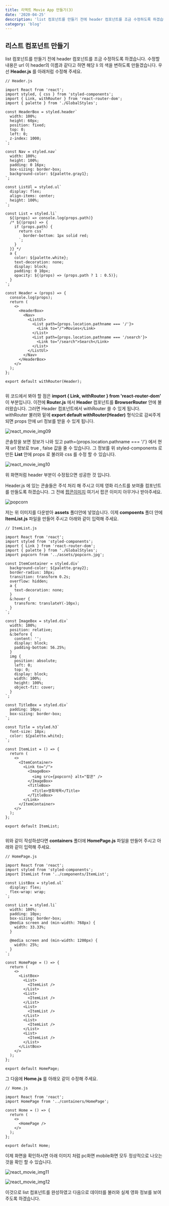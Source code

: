 ```yaml
---
title: 리액트 Movie App 만들기(3)
date: '2020-04-25'
description: 'list 컴포넌트를 만들기 전에 header 컴포넌트를 조금 수정하도록 하겠습니다. 수정할 내용은 url 이 header의 이름과 같다고 하면 해당 li 의 색을 변하도록 만들겠습니다.'
category: 'blog'
---
```


## 리스트 컴포넌트 만들기

list 컴포넌트를 만들기 전에 header 컴포넌트를 조금 수정하도록 하겠습니다. 수정할 내용은 url 이 header의 이름과 같다고 하면 해당 li 의 색을 변하도록 만들겠습니다. 우선 **Header.js** 를 아래처럼 수정해 주세요.

```
// Header.js

import React from 'react';
import styled, { css } from 'styled-components';
import { Link, withRouter } from 'react-router-dom';
import { palette } from './GlobalStyles';

const HeaderBox = styled.header`
  width: 100%;
  height: 60px;
  position: fixed;
  top: 0;
  left: 0;
  z-index: 1000;
`;

const Nav = styled.nav`
  width: 100%;
  height: 100%;
  padding: 0 16px;
  box-sizing: border-box;
  background-color: ${palette.gray1};
`;

const ListUl = styled.ul`
  display: flex;
  align-items: center;
  height: 100%;
`;

const List = styled.li`
  ${(props) => console.log(props.path)}
  /* ${(props) => {
    if (props.path) {
      return css`
        border-bottom: 1px solid red;
      `;
    }
  }} */
  a {
    color: ${palette.white};
    text-decoration: none;
    display: block;
    padding: 0 10px;
    opacity: ${(props) => (props.path ? 1 : 0.5)};
  }
`;

const Header = (props) => {
  console.log(props);
  return (
    <>
      <HeaderBox>
        <Nav>
          <ListUl>
            <List path={props.location.pathname === '/'}>
              <Link to="/">Movies</Link>
            </List>
            <List path={props.location.pathname === '/search'}>
              <Link to="/search">Search</Link>
            </List>
          </ListUl>
        </Nav>
      </HeaderBox>
    </>
  );
};

export default withRouter(Header);


```

위 코드에서 봐야 할 점은 **import { Link, withRouter } from 'react-router-dom'** 이 부분입니다. 이전에 **Router.js** 에서 **Header** 컴포넌트를 **BrowserRouter** 안에 불러왔습니다. 그러면 Header 컴포넌트에서 withRouter 쓸 수 있게 됩니다. withRouter 불러와 밑에 **export default withRouter(Header)** 형식으로 감씨주게 되면 props 안에 url 정보를 받을 수 있게 됩니다.

![react_movie_img09](./images/react_movie_img09.png)

콘솔창을 보면 정보가 나와 있고 path={props.location.pathname === '/'} 에서 현재 url 정보로 true , false 값을 줄 수 있습니다. 그 정보를 위 styled-components 로 만든 **List** 안에 props 로 불러와 css 를 수정 할 수 있습니다.

![react_movie_img10](./images/react_movie_img10.png)

위 화면처럼 header 부분이 수정됬으면 성공한 것 입니다.

Header.js 에 있는 콘솔들은 주석 처리 해 주시고 이제 영화 리스트를 보여줄 컴포넌트를 만들도록 하겠습니다. 그 전에 [팝콘이미지](https://unsplash.com/s/photos/popcorn) 여기서 팝콘 이미지 아무거나 받아주세요.

![popcorn](./images/popcorn.jpg)

저는 위 이미지를 다운받아 **assets** 폴더안에 넣었습니다. 이제 **compoents** 폴더 안에 **ItemList.js** 파일을 만들어 주시고 아래와 같이 입력해 주세요.

```
// ItemList.js

import React from 'react';
import styled from 'styled-components';
import { Link } from 'react-router-dom';
import { palette } from './GlobalStyles';
import popcorn from '../assets/popcorn.jpg';

const ItemContainer = styled.div`
  background-color: ${palette.gray2};
  border-radius: 10px;
  transition: transform 0.2s;
  overflow: hidden;
  a {
    text-decoration: none;
  }
  &:hover {
    transform: translateY(-10px);
  }
`;

const ImageBox = styled.div`
  width: 100%;
  position: relative;
  &:before {
    content: '';
    display: block;
    padding-bottom: 56.25%;
  }
  img {
    position: absolute;
    left: 0;
    top: 0;
    display: block;
    width: 100%;
    height: 100%;
    object-fit: cover;
  }
`;

const TitleBox = styled.div`
  padding: 10px;
  box-sizing: border-box;
`;

const Title = styled.h3`
  font-size: 18px;
  color: ${palette.white};
`;

const ItemList = () => {
  return (
    <>
      <ItemContainer>
        <Link to="/">
          <ImageBox>
            <img src={popcorn} alt="팝콘" />
          </ImageBox>
          <TitleBox>
            <Title>영화제목</Title>
          </TitleBox>
        </Link>
      </ItemContainer>
    </>
  );
};

export default ItemList;


```

위와 같이 작성하셨다면 **containers** 폴더에 **HomePage.js** 파일을 만들어 주시고 아래와 같이 입력해 주세요.

```
// HomePage.js

import React from 'react';
import styled from 'styled-components';
import ItemList from '../components/ItemList';

const ListBox = styled.ul`
  display: flex;
  flex-wrap: wrap;
`;

const List = styled.li`
  width: 100%;
  padding: 10px;
  box-sizing: border-box;
  @media screen and (min-width: 768px) {
    width: 33.33%;
  }

  @media screen and (min-width: 1200px) {
    width: 25%;
  }
`;

const HomePage = () => {
  return (
    <>
      <ListBox>
        <List>
          <ItemList />
        </List>
        <List>
          <ItemList />
        </List>
        <List>
          <ItemList />
        </List>
        <List>
          <ItemList />
        </List>
        <List>
          <ItemList />
        </List>
      </ListBox>
    </>
  );
};

export default HomePage;

```

그 다음에 **Home.js** 를 아래오 같이 수정해 주세요.

```
// Home.js

import React from 'react';
import HomePage from '../containers/HomePage';

const Home = () => {
  return (
    <>
      <HomePage />
    </>
  );
};

export default Home;

```

이제 화면을 확인하시면 아래 이미지 처럼 pc화면 mobile화면 모두 정상적으로 나오는 것을 확인 할 수 있습니다.

![react_movie_img11](./images/react_movie_img11.png)

![react_movie_img12](./images/react_movie_img12.png)

이것으로 list 컴포넌트를 완성하였고 다음으로 데이터를 불러와 실제 영화 정보를 보여주도록 하겠습니다.
